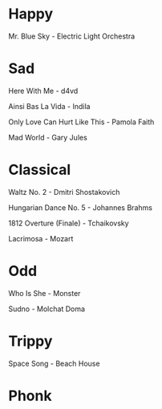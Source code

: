 
# Happy

Mr. Blue Sky - Electric Light Orchestra


# Sad

Here With Me - d4vd

Ainsi Bas La Vida - Indila

Only Love Can Hurt Like This - Pamola Faith

Mad World - Gary Jules


# Classical

Waltz No. 2 - Dmitri Shostakovich

Hungarian Dance No. 5 - Johannes Brahms

1812 Overture (Finale) - Tchaikovsky

Lacrimosa - Mozart


# Odd

Who Is She - Monster

Sudno - Molchat Doma


# Trippy

Space Song - Beach House


# Phonk

